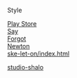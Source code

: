 Style
  
<a href="http://example.com/](https://xbrpw.github.io/resume/style-playstore/index.html"> Play Store</a><br>
<a href="http://example.com/](https://xbrpw.github.io/resume/"> Say </a><br>
<a href="http://example.com/](https://xbrpw.github.io/resume/forgot.html"> Forgot </a><br>
<a href="https://xbrpw.github.io/resume/newton.html"> Newton </a><br>
<a href="https://xbrpw.github.io/resume/ske-let-on/index.html"> ske-let-on/index.html </a><br>

<a href="https://xbrpw.github.io/resume/studio-shalo.html"> studio-shalo </a><br>
